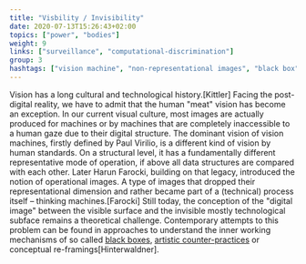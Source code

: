 ```yaml
---
title: "Visbility / Invisibility"
date: 2020-07-13T15:26:43+02:00
topics: ["power", "bodies"]
weight: 9
links: ["surveillance", "computational-discrimination"]
group: 3
hashtags: ["vision machine", "non-representational images", "black box"]
---
```


Vision has a long cultural and technological history.[Kittler] Facing the post-digital reality, we have to admit that the human "meat" vision has become an exception. In our current visual culture, most images are actually produced for machines or by machines that are completely inaccessible to a human gaze due to their digital structure. The dominant vision of vision machines, firstly defined by Paul Virilio, is a different kind of vision by human standards. On a structural level, it has a fundamentally different representative mode of operation, if above all data structures are compared with each other. Later Harun Farocki, building on that legacy, introduced the notion of operational images. A type of images that dropped their representational dimension and rather became part of a (technical) process itself – thinking machines.[Farocki] Still today, the conception of the "digital image" between the visible surface and the invisible mostly technological subface remains a theoretical challenge. Contemporary attempts to this problem can be found in approaches to understand the inner working mechanisms of so called [black boxes](https://anatomyof.ai/), [artistic counter-practices](https://www.youtube.com/watch?v=WbOmXEnluzg) or conceptual re-framings[Hinterwaldner].